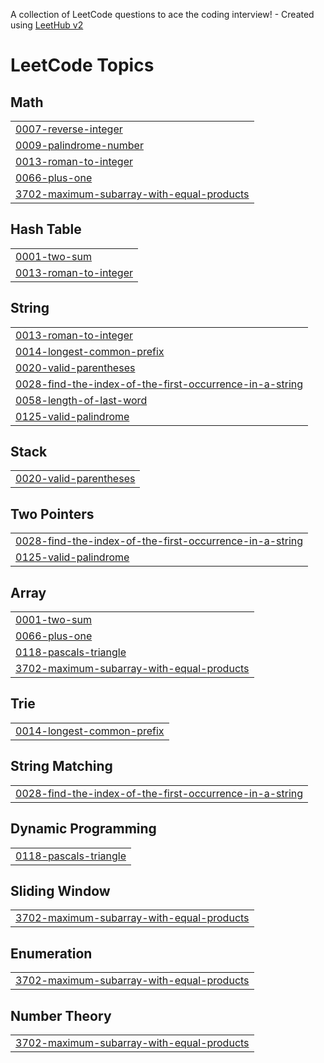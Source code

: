 A collection of LeetCode questions to ace the coding interview! - Created using [LeetHub v2](https://github.com/arunbhardwaj/LeetHub-2.0)
<!---LeetCode Topics Start-->
# LeetCode Topics
## Math
|  |
| ------- |
| [0007-reverse-integer](https://github.com/Shahnawazkhan423/LeetCode/tree/master/0007-reverse-integer) |
| [0009-palindrome-number](https://github.com/Shahnawazkhan423/LeetCode/tree/master/0009-palindrome-number) |
| [0013-roman-to-integer](https://github.com/Shahnawazkhan423/LeetCode/tree/master/0013-roman-to-integer) |
| [0066-plus-one](https://github.com/Shahnawazkhan423/LeetCode/tree/master/0066-plus-one) |
| [3702-maximum-subarray-with-equal-products](https://github.com/Shahnawazkhan423/LeetCode/tree/master/3702-maximum-subarray-with-equal-products) |
## Hash Table
|  |
| ------- |
| [0001-two-sum](https://github.com/Shahnawazkhan423/LeetCode/tree/master/0001-two-sum) |
| [0013-roman-to-integer](https://github.com/Shahnawazkhan423/LeetCode/tree/master/0013-roman-to-integer) |
## String
|  |
| ------- |
| [0013-roman-to-integer](https://github.com/Shahnawazkhan423/LeetCode/tree/master/0013-roman-to-integer) |
| [0014-longest-common-prefix](https://github.com/Shahnawazkhan423/LeetCode/tree/master/0014-longest-common-prefix) |
| [0020-valid-parentheses](https://github.com/Shahnawazkhan423/LeetCode/tree/master/0020-valid-parentheses) |
| [0028-find-the-index-of-the-first-occurrence-in-a-string](https://github.com/Shahnawazkhan423/LeetCode/tree/master/0028-find-the-index-of-the-first-occurrence-in-a-string) |
| [0058-length-of-last-word](https://github.com/Shahnawazkhan423/LeetCode/tree/master/0058-length-of-last-word) |
| [0125-valid-palindrome](https://github.com/Shahnawazkhan423/LeetCode/tree/master/0125-valid-palindrome) |
## Stack
|  |
| ------- |
| [0020-valid-parentheses](https://github.com/Shahnawazkhan423/LeetCode/tree/master/0020-valid-parentheses) |
## Two Pointers
|  |
| ------- |
| [0028-find-the-index-of-the-first-occurrence-in-a-string](https://github.com/Shahnawazkhan423/LeetCode/tree/master/0028-find-the-index-of-the-first-occurrence-in-a-string) |
| [0125-valid-palindrome](https://github.com/Shahnawazkhan423/LeetCode/tree/master/0125-valid-palindrome) |
## Array
|  |
| ------- |
| [0001-two-sum](https://github.com/Shahnawazkhan423/LeetCode/tree/master/0001-two-sum) |
| [0066-plus-one](https://github.com/Shahnawazkhan423/LeetCode/tree/master/0066-plus-one) |
| [0118-pascals-triangle](https://github.com/Shahnawazkhan423/LeetCode/tree/master/0118-pascals-triangle) |
| [3702-maximum-subarray-with-equal-products](https://github.com/Shahnawazkhan423/LeetCode/tree/master/3702-maximum-subarray-with-equal-products) |
## Trie
|  |
| ------- |
| [0014-longest-common-prefix](https://github.com/Shahnawazkhan423/LeetCode/tree/master/0014-longest-common-prefix) |
## String Matching
|  |
| ------- |
| [0028-find-the-index-of-the-first-occurrence-in-a-string](https://github.com/Shahnawazkhan423/LeetCode/tree/master/0028-find-the-index-of-the-first-occurrence-in-a-string) |
## Dynamic Programming
|  |
| ------- |
| [0118-pascals-triangle](https://github.com/Shahnawazkhan423/LeetCode/tree/master/0118-pascals-triangle) |
## Sliding Window
|  |
| ------- |
| [3702-maximum-subarray-with-equal-products](https://github.com/Shahnawazkhan423/LeetCode/tree/master/3702-maximum-subarray-with-equal-products) |
## Enumeration
|  |
| ------- |
| [3702-maximum-subarray-with-equal-products](https://github.com/Shahnawazkhan423/LeetCode/tree/master/3702-maximum-subarray-with-equal-products) |
## Number Theory
|  |
| ------- |
| [3702-maximum-subarray-with-equal-products](https://github.com/Shahnawazkhan423/LeetCode/tree/master/3702-maximum-subarray-with-equal-products) |
<!---LeetCode Topics End-->